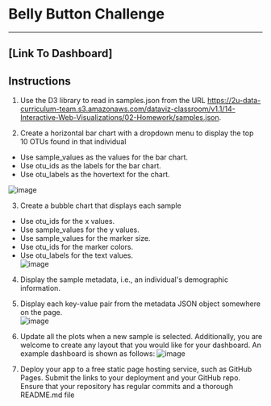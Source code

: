# Belly Button Challenge
---------------------------------------------------------------------
[Link To Dashboard]
---------------------------------------------------------------------
## Instructions
1. Use the D3 library to read in samples.json from the URL https://2u-data-curriculum-team.s3.amazonaws.com/dataviz-classroom/v1.1/14-Interactive-Web-Visualizations/02-Homework/samples.json.    

2. Create a horizontal bar chart with a dropdown menu to display the top 10 OTUs found in that individual  
* Use sample_values as the values for the bar chart.  
* Use otu_ids as the labels for the bar chart.  
* Use otu_labels as the hovertext for the chart.  
  
![image](https://github.com/liceloo/belly-button-challenge/assets/90805881/c9a81023-6e16-490b-820b-9b0ff79a3aa8)  

3. Create a bubble chart that displays each sample  
* Use otu_ids for the x values.  
* Use sample_values for the y values.  
* Use sample_values for the marker size.  
* Use otu_ids for the marker colors.  
* Use otu_labels for the text values.    
![image](https://github.com/liceloo/belly-button-challenge/assets/90805881/71ab5567-baa5-4360-9ece-5ac60974efe6)  

4. Display the sample metadata, i.e., an individual's demographic information.  
5. Display each key-value pair from the metadata JSON object somewhere on the page.  
  ![image](https://github.com/liceloo/belly-button-challenge/assets/90805881/65c9595b-47b8-4b01-8b25-d019fa9fb48c)  

6. Update all the plots when a new sample is selected. Additionally, you are welcome to create any layout that you would like for your dashboard. An example dashboard is shown as follows: ![image](https://github.com/liceloo/belly-button-challenge/assets/90805881/9c0f1453-505a-4994-9923-4740f4aefe68)  
7. Deploy your app to a free static page hosting service, such as GitHub Pages. Submit the links to your deployment and your GitHub repo. Ensure that your repository has regular commits and a thorough README.md file  
